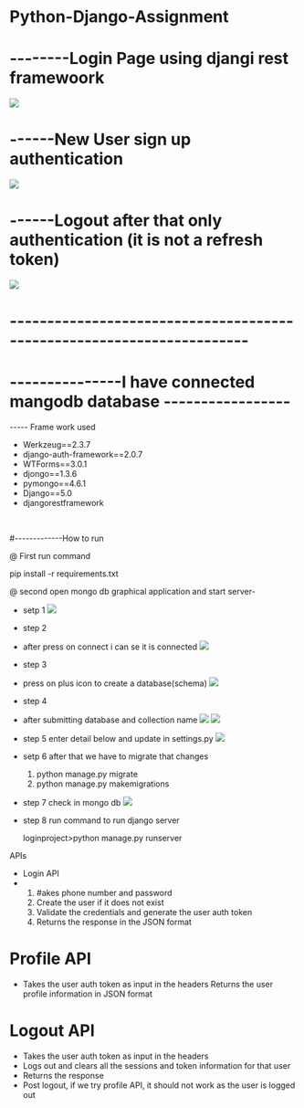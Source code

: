 # Python-Django-Assignment

# --------Login Page using djangi rest framewoork

<img src="https://i.postimg.cc/43T92KyM/01-01-2024-21-45-33-REC.png">

# ------New User sign up authentication

<img src="https://i.postimg.cc/Dfg38R1b/01-01-2024-21-46-03-REC.png">

# ------Logout after that only authentication (it is not a refresh token)

<img src="https://i.postimg.cc/gkxpQN6X/01-01-2024-21-45-15-REC.png">

# ----------------------------------------------------------------------

# ---------------I have connected mangodb database -----------------

----- Frame work used

- Werkzeug==2.3.7
- django-auth-framework==2.0.7
- WTForms==3.0.1
- djongo==1.3.6
- pymongo==4.6.1
- Django==5.0
- djangorestframework

<br>

#-------------How to run

@ First run command

pip install -r requirements.txt

@ second open mongo db graphical application and start server-

- setp 1
  <img src="https://i.postimg.cc/X7DsD6RF/01-01-2024-23-43-58-REC.png">
- step 2
- after press on connect i can se it is connected
  <img src="https://i.postimg.cc/3w6yPnKt/01-01-2024-23-44-22-REC.png">
- step 3
- press on plus icon to create a database(schema)
  <img src="https://i.postimg.cc/gr9HmGmB/01-01-2024-23-44-22-REC.png">
- step 4
- after submitting database and collection name
  <img src="https://i.postimg.cc/Nj2vd4zs/01-01-2024-23-44-40-REC.png">
  <img src="https://i.postimg.cc/vTSHVmc3/01-01-2024-23-44-55-REC.png">
- step 5
  enter detail below and update in settings.py
  <img src="https://i.postimg.cc/q7Rr8rHF/01-01-2024-23-46-57-REC.png">
- setp 6
  after that
  we have to migrate that changes
  1. python manage.py migrate
  2. python manage.py makemigrations

- step 7
  check in mongo db
  <img src="https://i.postimg.cc/NGy1d2xs/01-01-2024-23-46-27-REC.png">

- step 8
  run command to run django server

  loginproject>python manage.py runserver



APIs
- Login API
-
  1. #akes phone number and password
  2. Create the user if it does not exist
  3. Validate the credentials and generate the user auth token
  4. Returns the response in the JSON format
  
# Profile API
- 
  Takes the user auth token as input in the headers
  Returns the user profile information in JSON format

# Logout API
 - Takes the user auth token as input in the headers
- Logs out and clears all the sessions and token information for that user
- Returns the response
 - Post logout, if we try profile API, it should not work as the user is logged
out


